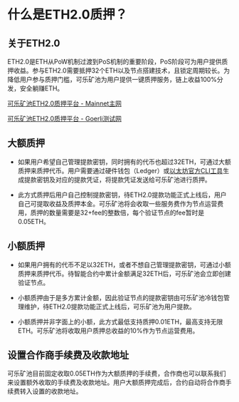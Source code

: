 # 什么是ETH2.0质押？

## 关于ETH2.0

ETH2.0是ETH从PoW机制过渡到PoS机制的重要阶段，PoS阶段可为用户提供质押收益。参与ETH2.0需要抵押32个ETH以及节点搭建技术，且锁定周期较长。为降低用户参与质押门槛，可乐矿池为用户提供一键质押服务，链上收益100%分发，安全躺赚ETH。

[可乐矿池ETH2.0质押平台 - Mainnet主网](https://kelepool.com/pos/eth/mining)

[可乐矿池ETH2.0质押平台 - Goerli测试网](https://test-www.kelepool.com/pos/eth/mining)

## 大额质押

- 如果用户希望自己管理提款密钥，同时拥有的代币也超过32ETH，可通过大额质押来质押代币。用户需要通过硬件钱包（Ledger）或[以太坊官方CLI工具](https://github.com/ethereum/staking-deposit-cli)生成提款密钥及对应的提款凭证，将提款凭证发送给可乐矿池进行质押。

- 此方式质押后用户自己控制提款密钥，待ETH2.0提款功能正式上线后，用户自己可提取收益及质押本金。可乐矿池将会收取一些服务费作为节点运营费用，质押的数量需要是32+fee的整数倍，每个验证节点的fee暂时是0.05ETH。

## 小额质押

- 如果用户拥有的代币不足以32ETH，或者不想自己管理提款密钥，可通过小额质押来质押代币。待智能合约中累计金额满足32ETH后，可乐矿池会立即创建验证节点。

- 小额质押由于是多方累计金额，因此验证节点的提款密钥由可乐矿池冷钱包管理维护，待ETH2.0提款功能正式上线后，可乐矿池为用户提款。

- 小额质押并非字面上的小额，此方式最低支持质押0.01ETH，最高支持无限ETH。可乐矿池将收取用户质押总收益的10%作为节点运营费用。

## 设置合作商手续费及收款地址

可乐矿池目前固定收取0.05ETH作为大额质押的手续费，合作商也可以联系我们来设置额外收取的手续费及收款地址。用户大额质押完成后，合约自动将合作商手续费转入设置的收款地址。

